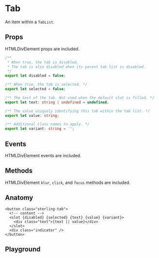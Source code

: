 <script>
    import Playground from './TabPlayground.svelte';
</script>

# Tab

An item within a `TabList`.

## Props

HTMLDivElement props are included.

```ts
/**
 * When true, the tab is disabled.
 * The tab is also disabled when its parent tab list is disabled.
 */
export let disabled = false;

/** When true, the tab is selected. */
export let selected = false;

/** The text of the tab. Not used when the default slot is filled. */
export let text: string | undefined = undefined;

/** The value uniquely identifying this tab within the tab list. */
export let value: string;

/** Additional class names to apply. */
export let variant: string = '';
```

## Events

HTMLDivElement events are included.

## Methods

HTMLDivElement `blur`, `click`, and `focus` methods are included.

## Anatomy

```svelte
<button class="sterling-tab">
  <!-- content -->
  <slot {disabled} {selected} {text} {value} {variant}>
    <div class="text">{text || value}</div>
  </slot>
  <div class="indicator" />
</button>
```

## Playground

<Playground />
